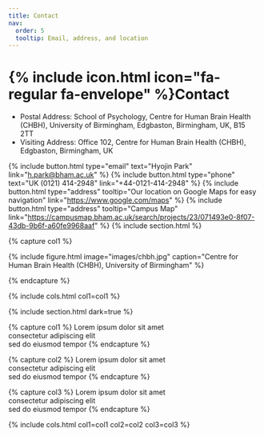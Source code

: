 ```yaml
---
title: Contact
nav:
  order: 5
  tooltip: Email, address, and location
---
```


# {% include icon.html icon="fa-regular fa-envelope" %}Contact

- Postal Address: School of Psychology, Centre for Human Brain Health (CHBH), University of Birmingham, Edgbaston, Birmingham, UK, B15 2TT
- Visiting Address: Office 102, Centre for Human Brain Health (CHBH), Edgbaston, Birmingham, UK

{%
  include button.html
  type="email"
  text="Hyojin Park"
  link="h.park@bham.ac.uk"
%}
{%
  include button.html
  type="phone"
  text="UK (0121) 414-2948"
  link="+44-0121-414-2948"
%}
{%
  include button.html
  type="address"
  tooltip="Our location on Google Maps for easy navigation"
  link="https://www.google.com/maps"
%}
{%
  include button.html
  type="address"
  tooltip="Campus Map"
  link="https://campusmap.bham.ac.uk/search/projects/23/071493e0-8f07-43db-9b6f-a60fe9968aaf"
%}
{% include section.html %}

{% capture col1 %}

{%
  include figure.html
  image="images/chbh.jpg"
  caption="Centre for Human Brain Health (CHBH), University of Birmingham"
%}

{% endcapture %}

<!-- {% capture col2 %} -->

<!-- {% -->
<!--   include figure.html -->
<!--   image="images/chbh.jpg" -->
<!--   caption="Centre for Human Brain Health (CHBH)" -->
<!-- %} -->

<!-- {% endcapture %} -->

{% include cols.html col1=col1 %}
<!-- {% include cols.html col1=col1 col2=col2 %} -->

{% include section.html dark=true %}

{% capture col1 %}
Lorem ipsum dolor sit amet  
consectetur adipiscing elit  
sed do eiusmod tempor
{% endcapture %}

{% capture col2 %}
Lorem ipsum dolor sit amet  
consectetur adipiscing elit  
sed do eiusmod tempor
{% endcapture %}

{% capture col3 %}
Lorem ipsum dolor sit amet  
consectetur adipiscing elit  
sed do eiusmod tempor
{% endcapture %}

{% include cols.html col1=col1 col2=col2 col3=col3 %}
